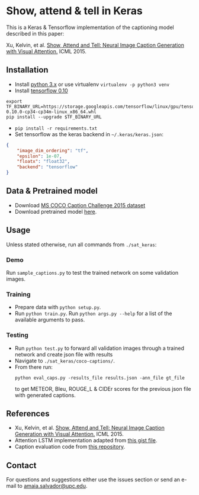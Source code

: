 # Show, attend & tell in Keras

This is a Keras & Tensorflow implementation of the captioning model described in this paper:

Xu, Kelvin, et al. [Show, Attend and Tell: Neural Image Caption Generation with Visual Attention.](http://www.jmlr.org/proceedings/papers/v37/xuc15.pdf) ICML 2015.

## Installation

- Install [python 3.x](https://www.python.org/) or use virtualenv ```virtualenv -p python3 venv```
- Install [tensorflow 0.10](https://github.com/tensorflow/tensorflow/blob/r0.10/tensorflow/g3doc/get_started/os_setup.md)

``` shell
export TF_BINARY_URL=https://storage.googleapis.com/tensorflow/linux/gpu/tensorflow-0.10.0-cp34-cp34m-linux_x86_64.whl
pip install --upgrade $TF_BINARY_URL
```
- ```pip install -r requirements.txt```
- Set tensorflow as the keras backend in ```~/.keras/keras.json```:

```json
{
    "image_dim_ordering": "tf", 
    "epsilon": 1e-07, 
    "floatx": "float32", 
    "backend": "tensorflow"
}
```

## Data & Pretrained model

- Download [MS COCO Caption Challenge 2015 dataset](http://mscoco.org/dataset/#captions-challenge2015)
- Download pretrained model [here]().

## Usage

Unless stated otherwise, run all commands from ```./sat_keras```:

### Demo

Run ```sample_captions.py``` to test the trained network on some validation images.

### Training

- Prepare data with ```python setup.py```. 
- Run ```python train.py```. Run ```python args.py --help``` for a list of the available arguments to pass.

### Testing

- Run ```python test.py``` to forward all validation images through a trained network and create json file with results
- Navigate to ```./sat_keras/coco-captions/```. 
- From there run: 
  ```
  python eval_caps.py -results_file results.json -ann_file gt_file
  ``` 
  to get METEOR, Bleu, ROUGE_L & CIDEr scores for the previous json file with generated captions. 

## References

- Xu, Kelvin, et al. [Show, Attend and Tell: Neural Image Caption Generation with Visual Attention.](http://www.jmlr.org/proceedings/papers/v37/xuc15.pdf) ICML 2015.
- Attention LSTM implementation adapted from [this gist file](https://gist.github.com/mbollmann/ccc735366221e4dba9f89d2aab86da1e).
- Caption evaluation code from [this repository](https://github.com/tylin/coco-caption).

## Contact

For questions and suggestions either use the issues section or send an e-mail to amaia.salvador@upc.edu.
